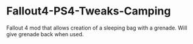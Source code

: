 # Fallout4-PS4-Tweaks-Camping
Fallout 4 mod that allows creation of a sleeping bag with a grenade.  Will give grenade back when used.
